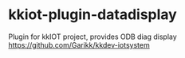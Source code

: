 # kkiot-plugin-datadisplay
Plugin for kkIOT project, provides ODB diag display
https://github.com/Garikk/kkdev-iotsystem
